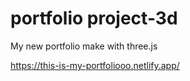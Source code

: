 # portfolio project-3d
My new portfolio make with three.js


https://this-is-my-portfoliooo.netlify.app/
